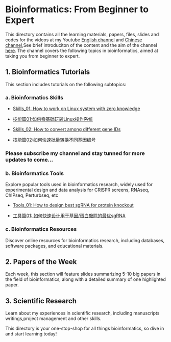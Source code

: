 # Bioinformatics: From Beginner to Expert

This directory contains all the learning materials, papers, files, slides and codes for the videos at my Youtube [English channel](https://www.youtube.com/channel/UC9GCtpQdyJW2_Es8psxHGMw) and [Chinese channel](https://www.youtube.com/channel/UCrOINtaeDHkSz34DANQej5g),See brief introduciton of the content and the aim of the channel [here](https://www.youtube.com/watch?v=7ON50rHM82U&t=2s). The channel covers the following topics in bioinformatics, aimed at taking you from beginner to expert. 

## 1. Bioinformatics Tutorials

This section includes tutorials on the following subtopics:

### a. Bioinformatics Skills

- [Skills_01: How to work on Linux system with zero knowledge](https://www.youtube.com/watch?v=ACPOOBUpUB8&t=45s)

- [技能篇01:如何零基础玩转Linux操作系统](https://www.youtube.com/watch?v=iWjDQ0cIgkU&t=24s)

- [Skills_02: How to convert among different gene IDs](https://www.youtube.com/watch?v=Oy4Tu6Nn4vk&t=68s)

- [技能篇02:如何快速批量转换不同基因编号](https://www.youtube.com/watch?v=DDaNRC0rZ98)

### Please subscribe my channel and stay tunned for more updates to come...


### b. Bioinformatics Tools

Explore popular tools used in bioinformatics research, widely used for experimental design and data analysis for CRISPR screens, RNAseq, ChIPseq, Perturbseq, etc

- [Tools_01: How to design best sgRNA for protein knockout](https://www.youtube.com/watch?v=i9LJ2pMBLio)

- [工具篇01: 如何快速设计用于基因/蛋白敲除的最优sgRNA](https://www.youtube.com/watch?v=5tXF8ytBDfI&t=4s)


### c. Bioinformatics Resources

Discover online resources for bioinformatics research, including databases, software packages, and educational materials.

## 2. Papers of the Week

Each week, this section will feature slides summarizing 5-10 big papers in the field of bioinformatics, along with a detailed summary of one highlighted paper.

## 3. Scientific Research

Learn about my experiences in scientific research, including manuscripts writings,project management and other skills.

This directory is your one-stop-shop for all things bioinformatics, so dive in and start learning today!

